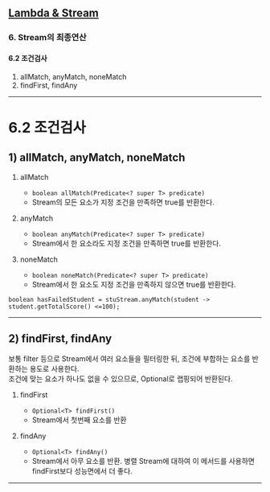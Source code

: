 ## <a href = "../README.md" target="_blank">Lambda & Stream</a>

### 6. Stream의 최종연산
#### 6.2 조건검사
1) allMatch, anyMatch, noneMatch
2) findFirst, findAny

---

# 6.2 조건검사

## 1) allMatch, anyMatch, noneMatch

1. allMatch
   - `boolean allMatch(Predicate<? super T> predicate)`
   - Stream의 모든 요소가 지정 조건을 만족하면 true를 반환한다.

2. anyMatch
   - `boolean anyMatch(Predicate<? super T> predicate)`
   - Stream에서 한 요소라도 지정 조건을 만족하면 true를 반환한다.

3. noneMatch
   - `boolean noneMatch(Predicate<? super T> predicate)`
   - Stream에서 한 요소도 지정 조건을 만족하지 않으면 true를 반환한다.
   
```
boolean hasFailedStudent = stuStream.anyMatch(student -> student.getTotalScore() <=100);
```

---

## 2) findFirst, findAny

보통 filter 등으로 Stream에서 여러 요소들을 필터링한 뒤, 조건에 부합하는 요소를 반환하는 용도로 사용한다.  
조건에 맞는 요소가 하나도 없을 수 있으므로, Optional로 랩핑되어 반환된다.

1. findFirst
   - `Optional<T> findFirst()`
   - Stream에서 첫번째 요소를 반환


2. findAny
   - `Optional<T> findAny()`
   - Stream에서 아무 요소를 반환. 병렬 Stream에 대하여 이 메서드를 사용하면 findFirst보다 성능면에서 더 좋다.

---
